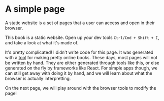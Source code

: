# A simple page

A static website is a set of pages that a user can access and open in their browser.

This book is a static website. Open up your dev tools `Ctrl/Cmd + Shift + I`, and take a look at what it's made of.

It's pretty complicated! I didn't write code for this page. It was generated with a [tool](https://rust-lang-nursery.github.io/mdBook/index.html) for making pretty online books. These days, most pages will not be written by hand. They are either generated through tools like this, or else generated on the fly by frameworks like React. For simple apps though, we can still get away with doing it by hand, and we will learn about what the browser is actually interpretting.

On the next page, we will play around with the browser tools to modify the page!

